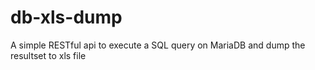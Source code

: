 # db-xls-dump
A simple RESTful api to execute a SQL query on MariaDB and dump the resultset to xls file
